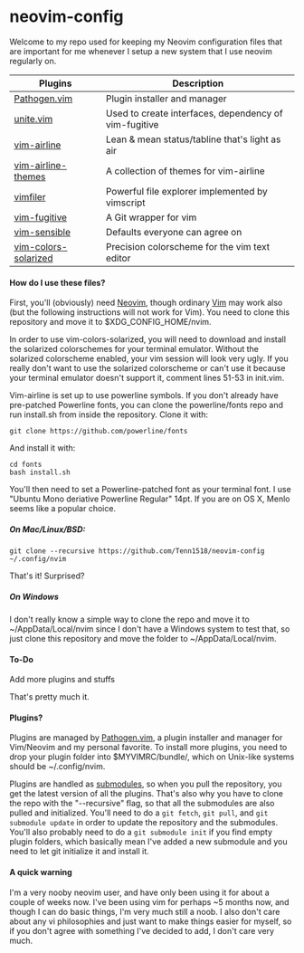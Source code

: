 # **neovim-config**

Welcome to my repo used for keeping my Neovim configuration files that are important for me whenever I setup a new system that I use neovim regularly on.

| Plugins | Description |
| --- | --- |
| [Pathogen.vim](https://github.com/tpope/vim-pathogen) | Plugin installer and manager |
| [unite.vim](https://github.com/https://github.com/Shougo/unite.vim) | Used to create interfaces, dependency of vim-fugitive |
| [vim-airline](https://github.com/vim-airline/vim-airline) | Lean & mean status/tabline that's light as air |
| [vim-airline-themes](https://github.com/vim-airline/vim-airline-themes) | A collection of themes for vim-airline |
| [vimfiler](https://github.com/Shougo/vimfiler.vim) | Powerful file explorer implemented by vimscript |
| [vim-fugitive](https://github.com/tpope/vim-fugitive) | A Git wrapper for vim |
| [vim-sensible](https://github.com/tpope/vim-sensible) | Defaults everyone can agree on |
| [vim-colors-solarized](https://github.com/altercation/vim-colors-solarized) | Precision colorscheme for the vim text editor |

#### How do I use these files?
First, you'll (obviously) need [Neovim](https://github.com/neovim/neovim), though ordinary [Vim](https://github.com/vim/vim) may work also (but the following instructions will not work for Vim). You need to clone this repository and move it to $XDG_CONFIG_HOME/nvim.

In order to use vim-colors-solarized, you will need to download and install the solarized colorschemes for your terminal emulator. Without the solarized colorscheme enabled, your vim session will look very ugly. If you really don't want to use the solarized colorscheme or can't use it because your terminal emulator doesn't support it, comment lines 51-53 in init.vim.


Vim-airline is set up to use powerline symbols. If you don't already have pre-patched Powerline fonts, you can clone the powerline/fonts repo and run install.sh from inside the repository. Clone it with:
```
git clone https://github.com/powerline/fonts
```
And install it with:
```
cd fonts
bash install.sh
```
You'll then need to set a Powerline-patched font as your terminal font. I use "Ubuntu Mono deriative Powerline Regular" 14pt. If you are on OS X, Menlo seems like a popular choice.

##### On Mac/Linux/BSD:
```
git clone --recursive https://github.com/Tenn1518/neovim-config ~/.config/nvim
```
That's it! Surprised?

##### On Windows
I don't really know a simple way to clone the repo and move it to ~/AppData/Local/nvim since I don't have a Windows system to test that, so just clone this repository and move the folder to ~/AppData/Local/nvim.

#### To-Do
Add more plugins and stuffs

That's pretty much it.

#### Plugins?
Plugins are managed by [Pathogen.vim](https://github.com/tpope/vim-pathogen), a plugin installer and manager for Vim/Neovim and my personal favorite. To install more plugins, you need to drop your plugin folder into $MYVIMRC/bundle/, which on Unix-like systems should be ~/.config/nvim. 

Plugins are handled as [submodules](https://www.git-scm.com/book/en/v2/Git-Tools-Submodules), so when you pull the repository, you get the latest version of all the plugins. That's also why you have to clone the repo with the "--recursive" flag, so that all the submodules are also pulled and initialized. You'll need to do a `git fetch`, `git pull`, and `git submodule update` in order to update the repository and the submodules. You'll also probably need to do a `git submodule init` if you find empty plugin folders, which basically mean I've added a new submodule and you need to let git initialize it and install it.

#### A quick warning

I'm a very nooby neovim user, and have only been using it for about a couple of weeks now. I've been using vim for perhaps ~5 months now, and though I can do basic things, I'm very much still a noob. I also don't care about any vi philosophies and just want to make things easier for myself, so if you don't agree with something I've decided to add, I don't care very much.
